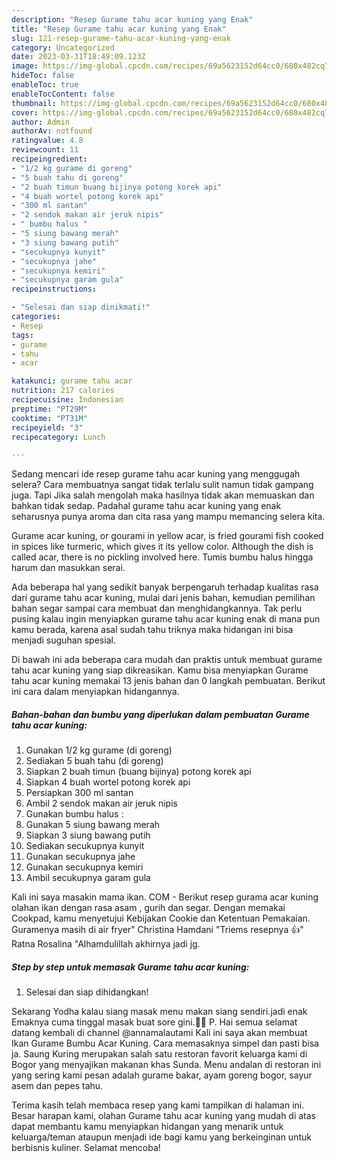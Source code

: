 ```yaml
---
description: "Resep Gurame tahu acar kuning yang Enak"
title: "Resep Gurame tahu acar kuning yang Enak"
slug: 121-resep-gurame-tahu-acar-kuning-yang-enak
category: Uncategorized
date: 2023-03-31T18:49:09.123Z
image: https://img-global.cpcdn.com/recipes/69a5623152d64cc0/680x482cq70/gurame-tahu-acar-kuning-foto-resep-utama.jpg
hideToc: false
enableToc: true
enableTocContent: false
thumbnail: https://img-global.cpcdn.com/recipes/69a5623152d64cc0/680x482cq70/gurame-tahu-acar-kuning-foto-resep-utama.jpg
cover: https://img-global.cpcdn.com/recipes/69a5623152d64cc0/680x482cq70/gurame-tahu-acar-kuning-foto-resep-utama.jpg
author: Admin
authorAv: notfound
ratingvalue: 4.8
reviewcount: 11
recipeingredient:
- "1/2 kg gurame di goreng"
- "5 buah tahu di goreng"
- "2 buah timun buang bijinya potong korek api"
- "4 buah wortel potong korek api"
- "300 ml santan"
- "2 sendok makan air jeruk nipis"
- " bumbu halus "
- "5 siung bawang merah"
- "3 siung bawang putih"
- "secukupnya kunyit"
- "secukupnya jahe"
- "secukupnya kemiri"
- "secukupnya garam gula"
recipeinstructions:

- "Selesai dan siap dinikmati!"
categories:
- Resep
tags:
- gurame
- tahu
- acar

katakunci: gurame tahu acar 
nutrition: 217 calories
recipecuisine: Indonesian
preptime: "PT29M"
cooktime: "PT31M"
recipeyield: "3"
recipecategory: Lunch

---
```



Sedang mencari ide resep gurame tahu acar kuning yang menggugah selera? Cara membuatnya sangat tidak terlalu sulit namun tidak gampang juga. Tapi Jika salah mengolah maka hasilnya tidak akan memuaskan dan bahkan tidak sedap. Padahal gurame tahu acar kuning yang enak seharusnya punya aroma dan cita rasa yang mampu memancing selera kita.


Gurame acar kuning, or gourami in yellow acar, is fried gourami fish cooked in spices like turmeric, which gives it its yellow color. Although the dish is called acar, there is no pickling involved here. Tumis bumbu halus hingga harum dan masukkan serai.

Ada beberapa hal yang sedikit banyak berpengaruh terhadap kualitas rasa dari gurame tahu acar kuning, mulai dari jenis bahan, kemudian pemilihan bahan segar sampai cara membuat dan menghidangkannya. Tak perlu pusing kalau ingin menyiapkan gurame tahu acar kuning enak di mana pun kamu berada, karena asal sudah tahu triknya maka hidangan ini bisa menjadi suguhan spesial.


Di bawah ini ada beberapa cara mudah dan praktis untuk membuat gurame tahu acar kuning yang siap dikreasikan. Kamu bisa menyiapkan Gurame tahu acar kuning memakai 13 jenis bahan dan 0 langkah pembuatan. Berikut ini cara dalam menyiapkan hidangannya.

<!--inarticleads1-->

##### Bahan-bahan dan bumbu yang diperlukan dalam pembuatan Gurame tahu acar kuning:

1. Gunakan 1/2 kg gurame (di goreng)
1. Sediakan 5 buah tahu (di goreng)
1. Siapkan 2 buah timun (buang bijinya) potong korek api
1. Siapkan 4 buah wortel potong korek api
1. Persiapkan 300 ml santan
1. Ambil 2 sendok makan air jeruk nipis
1. Gunakan  bumbu halus :
1. Gunakan 5 siung bawang merah
1. Siapkan 3 siung bawang putih
1. Sediakan secukupnya kunyit
1. Gunakan secukupnya jahe
1. Gunakan secukupnya kemiri
1. Ambil secukupnya garam gula


Kali ini saya masakin mama ikan. COM - Berikut resep gurama acar kuning olahan ikan dengan rasa asam , gurih dan segar. Dengan memakai Cookpad, kamu menyetujui Kebijakan Cookie dan Ketentuan Pemakaian. Guramenya masih di air fryer&#34; Christina Hamdani &#34;Triems resepnya 👍&#34; Ratna Rosalina &#34;Alhamdulillah akhirnya jadi jg. 

<!--inarticleads2-->

##### Step by step untuk memasak Gurame tahu acar kuning:


1. Selesai dan siap dihidangkan!

Sekarang Yodha kalau siang masak menu makan siang sendiri.jadi enak Emaknya cuma tinggal masak buat sore gini.🤣🤣 P. Hai semua selamat datang kembali di channel @annamalautami Kali ini saya akan membuat Ikan Gurame Bumbu Acar Kuning. Cara memasaknya simpel dan pasti bisa ja. Saung Kuring merupakan salah satu restoran favorit keluarga kami di Bogor yang menyajikan makanan khas Sunda. Menu andalan di restoran ini yang sering kami pesan adalah gurame bakar, ayam goreng bogor, sayur asem dan pepes tahu. 

Terima kasih telah membaca resep yang kami tampilkan di halaman ini. Besar harapan kami, olahan Gurame tahu acar kuning yang mudah di atas dapat membantu kamu menyiapkan hidangan yang menarik untuk keluarga/teman ataupun menjadi ide bagi kamu yang berkeinginan untuk berbisnis kuliner. Selamat mencoba!
